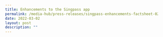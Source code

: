 ```yaml
---
title: Enhancements to the Singpass app
permalink: /media-hub/press-releases/singpass-enhancements-factsheet-02032022
date: 2022-03-02
layout: post
description: ""
---
```

